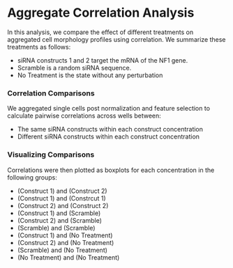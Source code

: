 # Aggregate Correlation Analysis

In this analysis, we compare the effect of different treatments on aggregated cell morphology profiles using correlation.
We summarize these treatments as follows:

- siRNA constructs 1 and 2 target the mRNA of the NF1 gene.
- Scramble is a random siRNA sequence.
- No Treatment is the state without any perturbation

### Correlation Comparisons

We aggregated single cells post normalization and feature selection to calculate pairwise correlations across wells between:

- The same siRNA constructs within each construct concentration
- Different siRNA constructs within each construct concentration

### Visualizing Comparisons

Correlations were then plotted as boxplots for each concentration in the following groups:

- (Construct 1) and (Construct 2)
- (Construct 1) and (Constrcut 1)
- (Construct 2) and (Construct 2)
- (Construct 1) and (Scramble)
- (Construct 2) and (Scramble)
- (Scramble) and (Scramble)
- (Construct 1) and (No Treatment)
- (Construct 2) and (No Treatment)
- (Scramble) and (No Treatment)
- (No Treatment) and (No Treatment)

